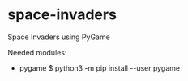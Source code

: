 # space-invaders
Space Invaders using PyGame

Needed modules:
- pygame
  $ python3 -m pip install --user pygame
